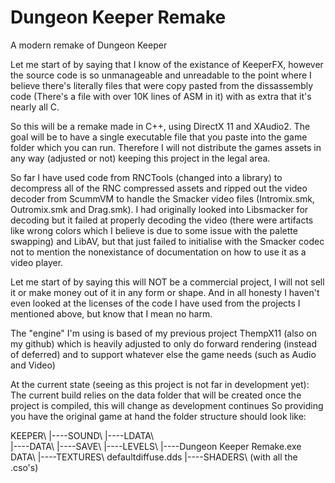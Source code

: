 # Dungeon Keeper Remake
A modern remake of Dungeon Keeper

Let me start of by saying that I know of the existance of KeeperFX, however the source code is so unmanageable and unreadable to the point where I believe there's literally files that were copy pasted from the dissassembly code (There's a file with over 10K lines of ASM in it) with as extra that it's nearly all C.

So this will be a remake made in C++, using DirectX 11 and XAudio2. The goal will be to have a single executable file that you paste into the game folder which you can run. Therefore I will not distribute the games assets in any way (adjusted or not) keeping this project in the legal area.

So far I have used code from RNCTools (changed into a library) to decompress all of the RNC compressed assets and ripped out the video decoder from ScummVM to handle the Smacker video files (Intromix.smk, Outromix.smk and Drag.smk). I had originally looked into Libsmacker for decoding but it failed at properly decoding the video (there were artifacts like wrong colors which I believe is due to some issue with the palette swapping) and LibAV, but that just failed to initialise with the Smacker codec not to mention the nonexistance of documentation on how to use it as a video player.

Let me start of by saying this will NOT be a commercial project, I will not sell it or make money out of it in any form or shape. And in all honesty I haven't even looked at the licenses of the code I have used from the projects I mentioned above, but know that I mean no harm.

The "engine" I'm using is based of my previous project ThempX11 (also on my github) which is heavily adjusted to only do forward rendering (instead of deferred) and to support whatever else the game needs (such as Audio and Video)

At the current state (seeing as this project is not far in development yet):
The current build relies on the data folder that will be created once the project is compiled, this will change as development continues
So providing you have the original game at hand the folder structure should look like:


KEEPER\\
|----SOUND\\
|----LDATA\\  
|----DATA\\
|----SAVE\\
|----LEVELS\\
|----Dungeon Keeper Remake.exe
DATA\\
|----TEXTURES\\ defaultdiffuse.dds
|----SHADERS\\ (with all the .cso's)



